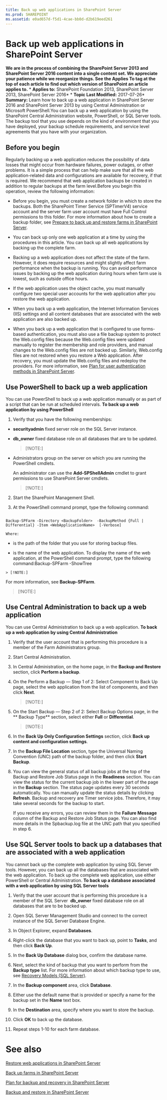 ```yaml
---
title: Back up web applications in SharePoint Server
ms.prod: SHAREPOINT
ms.assetid: e0ad657d-f5d1-4cae-bb0d-d2b619eed261
---
```



# Back up web applications in SharePoint Server
 **We are in the process of combining the SharePoint Server 2013 and SharePoint Server 2016 content into a single content set. We appreciate your patience while we reorganize things. See the Applies To tag at the top of each article to find out which version of SharePoint an article applies to.** * **Applies to:** SharePoint Foundation 2013, SharePoint Server 2013, SharePoint Server 2016*  * **Topic Last Modified:** 2017-07-26* **Summary:** Learn how to back up a web application in SharePoint Server 2016 and SharePoint Server 2013 by using Central Administration or Microsoft PowerShell.You can back up a web application by using the SharePoint Central Administration website, PowerShell, or SQL Server tools. The backup tool that you use depends on the kind of environment that you have deployed, your backup schedule requirements, and service level agreements that you have with your organization. 
## Before you begin
<a name="begin"> </a>

Regularly backing up a web application reduces the possibility of data losses that might occur from hardware failures, power outages, or other problems. It is a simple process that can help make sure that all the web application-related data and configurations are available for recovery, if that is required. We recommend that web application backups be created in addition to regular backups at the farm level.Before you begin this operation, review the following information:
- Before you begin, you must create a network folder in which to store the backups. Both the SharePoint Timer Service (SPTimerV4) service account and the server farm user account must have Full Control permissions to this folder. For more information about how to create a backup folder, see  [Prepare to back up and restore farms in SharePoint Server](html/prepare-to-back-up-and-restore-farms-in-sharepoint-server.md).
    
  
- You can back up only one web application at a time by using the procedures in this article. You can back up all web applications by backing up the complete farm.
    
  
- Backing up a web application does not affect the state of the farm. However, it does require resources and might slightly affect farm performance when the backup is running. You can avoid performance issues by backing up the web application during hours when farm use is lowest, such as outside office hours.
    
  
- If the web application uses the object cache, you must manually configure two special user accounts for the web application after you restore the web application. 
    
  
- When you back up a web application, the Internet Information Services (IIS) settings and all content databases that are associated with the web application are also backed up.
    
  
- When you back up a web application that is configured to use forms-based authentication, you must also use a file backup system to protect the Web.config files because the Web.config files were updated manually to register the membership and role providers, and manual changes to the Web.config files are not backed up. Similarly, Web.config files are not restored when you restore a Web application. After recovery, you must update the Web.config files and redeploy the providers. For more information, see  [Plan for user authentication methods in SharePoint Server](html/plan-for-user-authentication-methods-in-sharepoint-server.md).
    
  

## Use PowerShell to back up a web application
<a name="begin"> </a>

You can use PowerShell to back up a web application manually or as part of a script that can be run at scheduled intervals. **To back up a web application by using PowerShell**
1. Verify that you have the following memberships:
    
  - **securityadmin** fixed server role on the SQL Server instance.
    
  
  - **db_owner** fixed database role on all databases that are to be updated.
    
    > [!NOTE:]
      
  - Administrators group on the server on which you are running the PowerShell cmdlets.
    
  

    An administrator can use the **Add-SPShellAdmin** cmdlet to grant permissions to use SharePoint Server cmdlets.
    
    > [!NOTE:]
      
2. Start the SharePoint Management Shell.
    
  
3. At the PowerShell command prompt, type the following command:
    
  ```
  
Backup-SPFarm -Directory <BackupFolder>  -BackupMethod {Full | Differential} -Item <WebApplicationName>  [-Verbose]
  ```


    
    
    Where:
    
  -  *<BackupFolder>*  is the path of the folder that you use for storing backup files.
    
  
  -  *<WebApplicationName>*  is the name of the web application. To display the name of the web application, at the PowerShell command prompt, type the following command:Backup-SPFarm -ShowTree
    
  

    > [!NOTE:]
      
For more information, see **Backup-SPFarm**.
> [!NOTE:]

  
    
    


## Use Central Administration to back up a web application
<a name="proc2"> </a>

You can use Central Administration to back up a web application. **To back up a web application by using Central Administration**
1. Verify that the user account that is performing this procedure is a member of the Farm Administrators group.
    
  
2. Start Central Administration.
    
  
3. In Central Administration, on the home page, in the **Backup and Restore** section, click **Perform a backup**.
    
  
4. On the Perform a Backup — Step 1 of 2: Select Component to Back Up page, select the web application from the list of components, and then click **Next**.
    
    > [!NOTE:]
      
5. On the Start Backup — Step 2 of 2: Select Backup Options page, in the ** Backup Type** section, select either **Full** or **Differential**.
    
    > [!NOTE:]
      
6. In the **Back Up Only Configuration Settings** section, click **Back up content and configuration settings**.
    
  
7. In the **Backup File Location** section, type the Universal Naming Convention (UNC) path of the backup folder, and then click **Start Backup**.
    
  
8. You can view the general status of all backup jobs at the top of the Backup and Restore Job Status page in the **Readiness** section. You can view the status for the current backup job in the lower part of the page in the **Backup** section. The status page updates every 30 seconds automatically. You can manually update the status details by clicking **Refresh**. Backup and recovery are Timer service jobs. Therefore, it may take several seconds for the backup to start.
    
    If you receive any errors, you can review them in the **Failure Message** column of the Backup and Restore Job Status page. You can also find more details in the Spbackup.log file at the UNC path that you specified in step 6.
    
  

## Use SQL Server tools to back up a databases that are associated with a web application
<a name="proc3"> </a>

You cannot back up the complete web application by using SQL Server tools. However, you can back up all the databases that are associated with the web application. To back up the complete web application, use either PowerShell or Central Administration. **To back up a database associated with a web application by using SQL Server tools**
1. Verify that the user account that is performing this procedure is a member of the SQL Server  **db_owner** fixed database role on all databases that are to be backed up.
    
  
2. Open SQL Server Management Studio and connect to the correct instance of the SQL Server Database Engine.
    
  
3. In Object Explorer, expand **Databases**.
    
  
4. Right-click the database that you want to back up, point to **Tasks**, and then click **Back Up**.
    
  
5. In the **Back Up Database** dialog box, confirm the database name.
    
  
6. Next, select the kind of backup that you want to perform from the **Backup type** list. For more information about which backup type to use, see [Recovery Models (SQL Server)]( http://go.microsoft.com/fwlink/p/?LinkID=715706&amp;clcid=0x409).
    
  
7. In the **Backup component** area, click **Database**.
    
  
8. Either use the default name that is provided or specify a name for the backup set in the **Name** text box.
    
  
9. In the **Destination** area, specify where you want to store the backup.
    
  
10. Click **OK** to back up the database.
    
  
11. Repeat steps 1-10 for each farm database.
    
  

# See also

#### 

 [Restore web applications in SharePoint Server](html/restore-web-applications-in-sharepoint-server.md)
  
    
    
 [Back up farms in SharePoint Server](html/back-up-farms-in-sharepoint-server.md)
  
    
    
 [Plan for backup and recovery in SharePoint Server](html/plan-for-backup-and-recovery-in-sharepoint-server.md)
  
    
    
 [Backup and restore in SharePoint Server](html/backup-and-restore-in-sharepoint-server.md)
  
    
    

  
    
    

